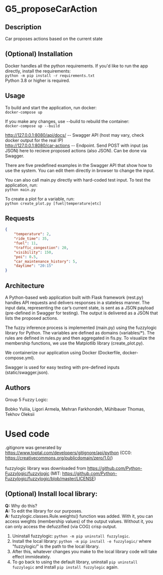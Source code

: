 # G5_proposeCarAction

## Description
Car proposes actions based on the current state

## (Optional) Installation
Docker handles all the python requirements. If you'd like to run the app directly, install the requirements:<br/>
`python -m pip install -r requirements.txt`
<br/> Python 3.8 or higher is required.

## Usage

To build and start the application, run docker:<br/>
`docker-compose up`

If you make any changes, use --build to rebuild the container:<br/>
`docker-compose up --build`

http://127.0.0.1:8080/api/docs/ -- Swagger API (host may vary, check docker output for the real IP)<br/>
http://127.0.0.1:8080/car-actions -- Endpoint. Send POST with input (as JSON) here to recieve proposed actions (also JSON). Can be done via Swagger.

There are five predefined examples in the Swagger API that show how to use the system. You can edit them directly in browser to change the input.

You can also call main.py directly with hard-coded test input. To test the application, run:<br/>
`python main.py`

To create a plot for a variable, run:<br/>
`python create_plot.py [fuel|temperature|etc]`

## Requests
```json
{
	"temperature": 2,
	"ride_time": 35,
	"fuel": 11,
	"traffic_congestion": 20,
	"visibility": 150,
	"poi": 0.5,
	"car_maintenance_history": 5,
	"daytime": "20:15"
}
```

## Architecture

A Python-based web application built with Flask framework (rest.py) handles API requests and delivers responses in a stateless manner. The input data, representing the car’s current state, is sent as a JSON payload (pre-defined in Swagger for testing). The output is delivered as a JSON that lists the proposed actions.

The fuzzy inference process is implemented (main.py) using the fuzzylogic library for Python. The variables are defined as domains (variables/*). The rules are defined in rules.py and then aggregated in fis.py. To visualize the membership functions, we use the Matplotlib library (create_plot.py).

We containerize our application using Docker (Dockerfile, docker-compose.yml).

Swagger is used for easy testing with pre-defined inputs (static/swagger.json).

## Authors
Group 5 Fuzzy Logic:

Bobko Yuliia, Ligori Armela, Mehran Farkhondeh, Mühlbauer Thomas, Tekhov Oleksii

# Used code
.gitignore was generated by https://www.toptal.com/developers/gitignore/api/python (CC0: https://creativecommons.org/publicdomain/zero/1.0/)<br/><br/>
fuzzylogic library was downloaded from https://github.com/Python-Fuzzylogic/fuzzylogic (MIT: https://github.com/Python-Fuzzylogic/fuzzylogic/blob/master/LICENSE)


## (Optional) Install local library:
**Q:** Why do this?<br/>
**A:** To edit the library for our purposes.<br/>
**A:** fuzzylogic.classes.Rule.weights() function was added. With it, you can access weights (membership values) of the output values. Without it, you can only access the defuzzified (via COG) crisp output.

1. Uninstall fuzzylogic: `python -m pip uninstall fuzzylogic`.
2. Install the local library: `python -m pip install -e fuzzylogic/` where "fuzzylogic/" is the path to the local library.
3. After this, whatever changes you make to the local library code will take effect immideately.
4. To go back to using the default library, uninstall `pip uninstall fuzzylogic` and install `pip install fuzzylogic` again.
